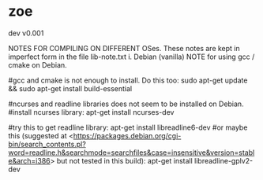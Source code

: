 zoe
===

dev v0.001

NOTES FOR COMPILING ON DIFFERENT OSes.
These notes are kept in imperfect form in the file lib-note.txt
i. Debian (vanilla)
NOTE for using gcc / cmake on Debian.

#gcc and cmake is not enough to install. Do this too:
sudo apt-get update && sudo apt-get install build-essential

#ncurses and readline libraries does not seem to be installed on Debian.
#install ncurses library:
apt-get install ncurses-dev

#try this to get readline library:
apt-get install libreadline6-dev
#or maybe this (suggested at <<https://packages.debian.org/cgi-bin/search_contents.pl?word=readline.h&searchmode=searchfiles&case=insensitive&version=stable&arch=i386>> but not tested in this build):
apt-get install libreadline-gplv2-dev
